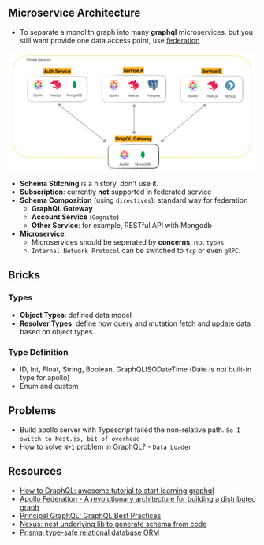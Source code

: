 ## Microservice Architecture
- To separate a monolith graph into many **graphql** microservices, but you still want provide one data access point, use [federation](https://www.apollographql.com/blog/apollo-federation-f260cf525d21/)
<p align="center"><img style="display: block; width: 600px; margin: 0 auto;" src=img/2020-12-05-00-32-16.png alt="no image found"></p>

- **Schema Stitching** is a history, don't use it.
- **Subscription**: currently **not** supported in federated service
- **Schema Composition** (using `directives`): standard way for federation
  - **GraphQL Gateway**
  - **Account Service** (`Cognito`)
  - **Other Service**: for example, RESTful API with Mongodb
- **Microservice**: 
  - Microservices should be seperated by **concerns**, not `types`.
  - `Internal Network Protocol` can be switched to `tcp` or even `gRPC`.

## Bricks
### Types
- **Object Types**: defined data model
- **Resolver Types**: define how query and mutation fetch and update data based on object types.
### Type Definition
- ID, Int, Float, String, Boolean, GraphQLISODateTime (Date is not built-in type for apollo)
- Enum and custom
## Problems
- Build apollo server with Typescript failed the non-relative path. `So I switch to Nest.js, bit of overhead`
- How to solve `N+1` problem in GraphQL? - `Data Loader` 
## Resources
- [How to GraphQL: awesome tutorial to start learning graphql](https://www.howtographql.com/basics/3-big-picture/)
- [Apollo Federation - A revolutionary architecture for building a distributed graph](https://www.youtube.com/watch?v=lRI0HfXBAm8&list=PLE8UH9yEJFs6xzS4u_NZHpq2KBWAy0DcU&index=604)
- [Principal GraphQL: GraphQL Best Practices](https://principledgraphql.com/integrity)
- [Nexus: nest underlying lib to generate schema from code](https://nexusjs.org/)
- [Prisma: type-safe relational database ORM](https://www.prisma.io/docs/concepts/more/comparisons/prisma-and-typeorm#api-comparison)